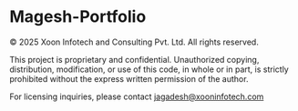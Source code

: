 # Magesh-Portfolio
© 2025 Xoon Infotech and Consulting Pvt. Ltd. All rights reserved.

This project is proprietary and confidential. Unauthorized copying, distribution, modification, or use of this code, in whole or in part, is strictly prohibited without the express written permission of the author.

For licensing inquiries, please contact jagadesh@xooninfotech.com
